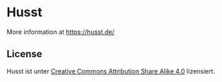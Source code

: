 # Husst

More information at https://husst.de/

## License

Husst ist unter [Creative Commons Attribution Share Alike 4.0](https://creativecommons.org/licenses/by-sa/4.0/) lizensiert.